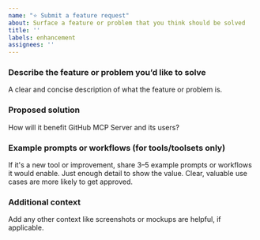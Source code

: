 ```yaml
---
name: "⭐ Submit a feature request"
about: Surface a feature or problem that you think should be solved
title: ''
labels: enhancement
assignees: ''
---
```


### Describe the feature or problem you’d like to solve

A clear and concise description of what the feature or problem is.

### Proposed solution

How will it benefit GitHub MCP Server and its users?

### Example prompts or workflows (for tools/toolsets only)

If it's a new tool or improvement, share 3–5 example prompts or workflows it
would enable. Just enough detail to show the value. Clear, valuable use cases
are more likely to get approved.

### Additional context

Add any other context like screenshots or mockups are helpful, if applicable.
